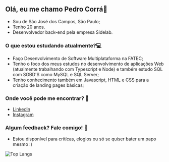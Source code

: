 ## Olá, eu me chamo Pedro Corrá👋

- Sou de São José dos Campos, São Paulo;
- Tenho 20 anos.
- Desenvolvedor back-end pela empresa Sidelab.

### O que estou estudando atualmente?:computer:
- Faço Desenvolvimento de Software Multiplataforma na FATEC;
- Tenho o foco dos meus estudos no desenvolvimento de aplicações Web (atualmente trabalhando com Typescript e Node) e também estudo SQL com SGBD'S como MySQL e SQL Server;
- Tenho conhecimento também em Javascript, HTML e CSS para a criação de landing pages básicas;

### Onde você pode me encontrar? :floppy_disk:
- [Linkedin](https://www.linkedin.com/in/pedro-c-95b57212a/)
- [Instagram](https://www.instagram.com/corrazito/)

### Algum feedback? Fale comigo! :speech_balloon:
- Estou disponível para critícas, elogios ou só se quiser bater um papo mesmo :)



![Top Langs](https://github-readme-stats.vercel.app/api/top-langs/?username=PHCorra&theme=gotham&layout=compact)
